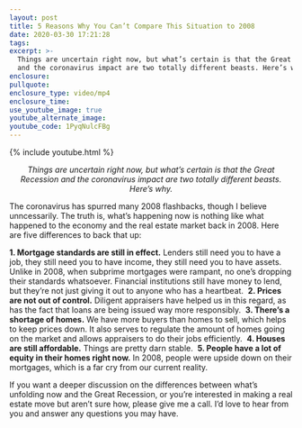 ```yaml
---
layout: post
title: 5 Reasons Why You Can’t Compare This Situation to 2008
date: 2020-03-30 17:21:28
tags:
excerpt: >-
  Things are uncertain right now, but what’s certain is that the Great Recession
  and the coronavirus impact are two totally different beasts. Here’s why.
enclosure:
pullquote:
enclosure_type: video/mp4
enclosure_time:
use_youtube_image: true
youtube_alternate_image:
youtube_code: 1PyqNulcFBg
---
```


{% include youtube.html %}

<p style="text-align: center;"><em>Things are uncertain right now, but what’s certain is that the Great Recession and the coronavirus impact are two totally different beasts. Here’s why.</em></p>

The coronavirus has spurred many 2008 flashbacks, though I believe unncessarily. The truth is, what’s happening now is nothing like what happened to the economy and the real estate market back in 2008. Here are five differences to back that up:&nbsp;

**1. Mortgage standards are still in effect.** Lenders still need you to have a job, they still need you to have income, they still need you to have assets. Unlike in 2008, when subprime mortgages were rampant, no one’s dropping their standards whatsoever. Financial institutions still have money to lend, but they’re not just giving it out to anyone who has a heartbeat.&nbsp;
**2. Prices are not out of control.** Diligent appraisers have helped us in this regard, as has the fact that loans are being issued way more responsibly.&nbsp;
**3. There’s a shortage of homes.** We have more buyers than homes to sell, which helps to keep prices down. It also serves to regulate the amount of homes going on the market and allows appraisers to do their jobs efficiently.&nbsp;
**4. Houses are still affordable.** Things are pretty darn stable.&nbsp;
**5. People have a lot of equity in their homes right now.** In 2008, people were upside down on their mortgages, which is a far cry from our current reality.&nbsp;

If you want a deeper discussion on the differences between what’s unfolding now and the Great Recession, or you’re interested in making a real estate move but aren’t sure how, please give me a call. I’d love to hear from you and answer any questions you may have.&nbsp;
